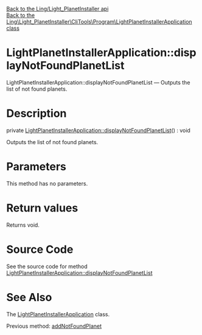 [Back to the Ling/Light_PlanetInstaller api](https://github.com/lingtalfi/Light_PlanetInstaller/blob/master/doc/api/Ling/Light_PlanetInstaller.md)<br>
[Back to the Ling\Light_PlanetInstaller\CliTools\Program\LightPlanetInstallerApplication class](https://github.com/lingtalfi/Light_PlanetInstaller/blob/master/doc/api/Ling/Light_PlanetInstaller/CliTools/Program/LightPlanetInstallerApplication.md)


LightPlanetInstallerApplication::displayNotFoundPlanetList
================



LightPlanetInstallerApplication::displayNotFoundPlanetList — Outputs the list of not found planets.




Description
================


private [LightPlanetInstallerApplication::displayNotFoundPlanetList](https://github.com/lingtalfi/Light_PlanetInstaller/blob/master/doc/api/Ling/Light_PlanetInstaller/CliTools/Program/LightPlanetInstallerApplication/displayNotFoundPlanetList.md)() : void




Outputs the list of not found planets.




Parameters
================

This method has no parameters.


Return values
================

Returns void.








Source Code
===========
See the source code for method [LightPlanetInstallerApplication::displayNotFoundPlanetList](https://github.com/lingtalfi/Light_PlanetInstaller/blob/master/CliTools/Program/LightPlanetInstallerApplication.php#L741-L754)


See Also
================

The [LightPlanetInstallerApplication](https://github.com/lingtalfi/Light_PlanetInstaller/blob/master/doc/api/Ling/Light_PlanetInstaller/CliTools/Program/LightPlanetInstallerApplication.md) class.

Previous method: [addNotFoundPlanet](https://github.com/lingtalfi/Light_PlanetInstaller/blob/master/doc/api/Ling/Light_PlanetInstaller/CliTools/Program/LightPlanetInstallerApplication/addNotFoundPlanet.md)<br>

